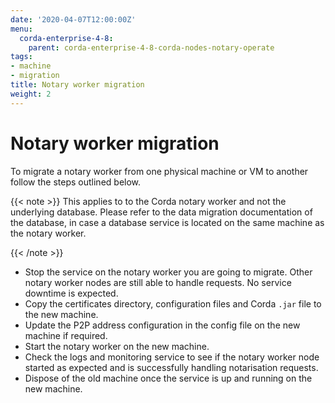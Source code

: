 ```yaml
---
date: '2020-04-07T12:00:00Z'
menu:
  corda-enterprise-4-8:
    parent: corda-enterprise-4-8-corda-nodes-notary-operate
tags:
- machine
- migration
title: Notary worker migration
weight: 2
---
```



# Notary worker migration

To migrate a notary worker from one physical machine or VM to another
follow the steps outlined below.

{{< note >}}
This applies to to the Corda notary worker and not the underlying database.
Please refer to the data migration documentation of the database, in case
a database service is located on the same machine as the notary worker.

{{< /note >}}

* Stop the service on the notary worker you are going to migrate. Other notary worker
nodes are still able to handle requests. No service downtime is expected.
* Copy the certificates directory, configuration files and Corda `.jar` file to the new machine.
* Update the P2P address configuration in the config file on the new machine if required.
* Start the notary worker on the new machine.
* Check the logs and monitoring service to see if the notary worker node started as expected and is successfully handling notarisation requests.
* Dispose of the old machine once the service is up and running on the new machine.

